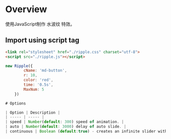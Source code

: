 # Overview
使用JavaScript制作 水波纹 特效。

## Import using script tag

``` HTML
<link rel="stylesheet" href="./ripple.css" charset="utf-8">
<script src="./ripple.js"></script>
```

```JavaScript
new Ripple({
        cName: 'md-button',
        r: 10,
        color: 'red',
        time: '0.5s',
        MaxNum: 5
    })

# Options

| Option | Description |
| ----- | ----- |
| speed | Number(default: 300) speed of animation. |
| auto | Number(default: 3000) delay of auto slide. |
| continuous | Boolean (default:true) - creates an infinite slider without endpoints |
